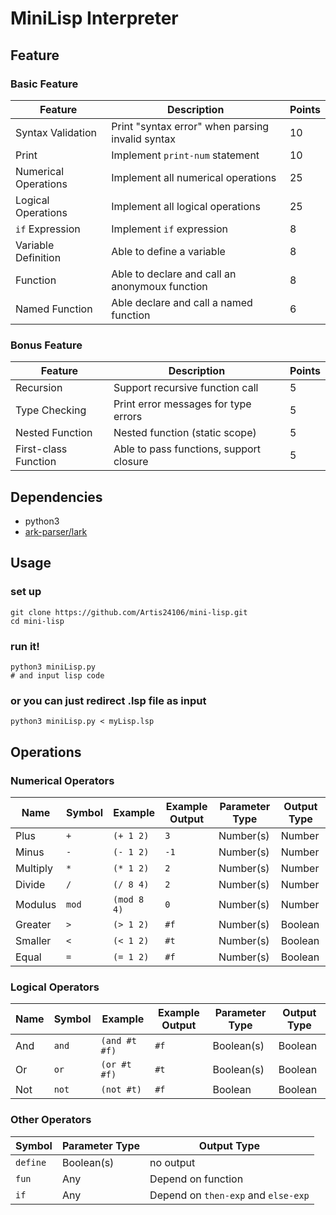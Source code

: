 # MiniLisp Interpreter

## Feature
### Basic Feature
| Feature              | Description                                      | Points |
| -------------------- | ------------------------------------------------ | ------ |
| Syntax Validation    | Print "syntax error" when parsing invalid syntax | 10     |
| Print                | Implement `print-num` statement                  | 10     |
| Numerical Operations | Implement all numerical operations               | 25     |
| Logical Operations   | Implement all logical operations                 | 25     |
| `if` Expression      | Implement `if` expression                        | 8      |
| Variable Definition  | Able to define a variable                        | 8      |
| Function             | Able to declare and call an anonymoux function   | 8      |
| Named Function       | Able declare and call a named function           | 6      |

### Bonus Feature
| Feature              | Description                             | Points |
| -------------------- | --------------------------------------- | ------ |
| Recursion            | Support recursive function call         | 5      |
| Type Checking        | Print error messages for type errors    | 5      |
| Nested Function      | Nested function (static scope)          | 5      |
| First-class Function | Able to pass functions, support closure | 5      |

## Dependencies
- python3
- [ark-parser/lark](https://github.com/lark-parser/lark)

## Usage
### set up
```bash=1
git clone https://github.com/Artis24106/mini-lisp.git
cd mini-lisp
```
### run it!
```bash=1
python3 miniLisp.py
# and input lisp code
```
### or you can just redirect .lsp file as input
```bash=1
python3 miniLisp.py < myLisp.lsp
```

## Operations
### Numerical Operators

| Name     | Symbol | Example     | Example Output | Parameter Type | Output Type |
| -------- | ------ | ----------- | -------------- | -------------- | ----------- |
| Plus     | `+`    | `(+ 1 2)`   | `3`            | Number(s)      | Number      |
| Minus    | `-`    | `(- 1 2)`   | `-1`           | Number(s)      | Number      |
| Multiply | `*`    | `(* 1 2)`   | `2`            | Number(s)      | Number      |
| Divide   | `/`    | `(/ 8 4)`   | `2`            | Number(s)      | Number      |
| Modulus  | `mod`  | `(mod 8 4)` | `0`            | Number(s)      | Number      |
| Greater  | `>`    | `(> 1 2)`   | `#f`           | Number(s)      | Boolean     |
| Smaller  | `<`    | `(< 1 2)`   | `#t`           | Number(s)      | Boolean     |
| Equal    | `=`    | `(= 1 2)`   | `#f`           | Number(s)      | Boolean     |

### Logical Operators

| Name | Symbol | Example       | Example Output | Parameter Type | Output Type |
| ---- | ------ | ------------- | -------------- | -------------- | ----------- |
| And  | `and`  | `(and #t #f)` | `#f`           | Boolean(s)     | Boolean     |
| Or   | `or`   | `(or #t #f)`  | `#t`           | Boolean(s)     | Boolean     |
| Not  | `not`  | `(not #t)`    | `#f`           | Boolean        | Boolean     |

### Other Operators
| Symbol   | Parameter Type | Output Type                         |
| -------- | -------------- | ----------------------------------- |
| `define` | Boolean(s)     | no output                           |
| `fun`    | Any            | Depend on function                  |
| `if`     | Any            | Depend on `then-exp` and `else-exp` |